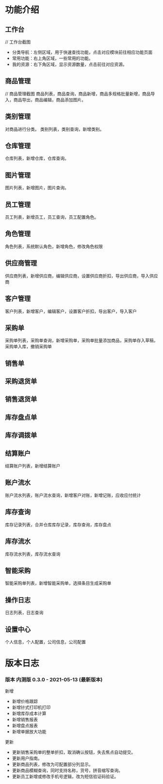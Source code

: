 # 功能介绍


## 工作台
// 工作台截图
- 分类导航：左侧区域，用于快速查找功能，点击对应模块前往相应功能页面
- 常用功能：右上角区域，一些常用的功能。
- 我的资源：右下角区域，显示资源数量，点击前往对应资源。

## 商品管理
// 商品管理截图
商品列表，商品查询，商品新增，商品多规格批量新增，商品导入，商品导出，商品编辑，商品添加图片。

## 类别管理
对商品进行分类。
类别列表，类别查询，新增类别。

## 仓库管理
仓库列表，新增仓库，仓库查询。

## 图片管理
图片列表，新增图片，图片查询。

## 员工管理
员工列表，新增员工，员工查询，员工配置角色。

## 角色管理
角色列表，系统默认角色，新增角色，修改角色权限

## 供应商管理
供应商列表，新增供应商，编辑供应商，设置供应商折扣，导出供应商，导入供应商

## 客户管理
客户列表，新增客户，编辑客户，设置客户折扣，导出客户，导入客户

## 采购单
采购单列表，采购单查询，新增采购单，采购单批量添加商品，采购单存入草稿，采购单入库，撤销采购单

## 销售单
## 采购退货单
## 销售退货单
## 库存盘点单
## 库存调拨单

## 结算账户
结算账户列表，新增结算账户

## 账户流水
账户流水列表，账户流水查询，新增客户对账，新增记账，应收应付统计

## 库存查询
库存记录列表，合并仓库库存记录，库存查询，库存盘点

## 库存流水
库存流水列表，库存流水查询

## 智能采购
智能采购单列表，新增智能采购单，选择条目生成采购单

## 操作日志
日志列表，日志查询

## 设置中心
个人信息，个人配置，公司信息，公司配置


# 版本日志

### 版本 内测版 0.3.0 - 2021-05-13 (最新版本)
新增
- 新增价格跟踪
- 新增针式打印机打印
- 新增库存成本计算
- 新增销售报表
- 新增盘点报表
- 新增单据放大功能

更新
- 更新销售采购单的整单折扣，取消确认按钮，失去焦点自动提交。
- 更新用户指南。
- 更新商品列表，修改为可配置部分列显示。
- 更新商品模糊查询，同时支持名称，货号，拼音缩写查询。
- 更新员工新增或修改手机号逻辑，改为短信验证码验证。


